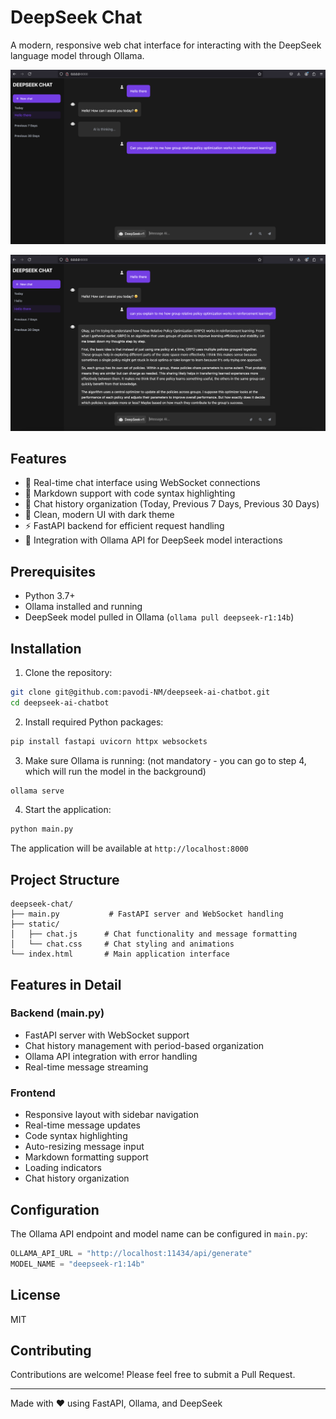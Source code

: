 # DeepSeek Chat

A modern, responsive web chat interface for interacting with the DeepSeek language model through Ollama.

![DeepSeek Chat Interface](https://raw.githubusercontent.com/pavodi-NM/deepseek-ai-chatbot/main/screenshots/screenshot.png)

![DeepSeek Chat Interface](https://raw.githubusercontent.com/pavodi-NM/deepseek-ai-chatbot/main/screenshots/screenshot-2.png)

## Features

- 🚀 Real-time chat interface using WebSocket connections
- 📝 Markdown support with code syntax highlighting
- 💬 Chat history organization (Today, Previous 7 Days, Previous 30 Days)
- 🎨 Clean, modern UI with dark theme
- ⚡ FastAPI backend for efficient request handling
- 🤖 Integration with Ollama API for DeepSeek model interactions

## Prerequisites

- Python 3.7+
- Ollama installed and running
- DeepSeek model pulled in Ollama (`ollama pull deepseek-r1:14b`)

## Installation

1. Clone the repository:
```bash
git clone git@github.com:pavodi-NM/deepseek-ai-chatbot.git
cd deepseek-ai-chatbot
```

2. Install required Python packages:
```bash
pip install fastapi uvicorn httpx websockets
```

3. Make sure Ollama is running: (not mandatory - you can go to step 4, which will run the model in the background)
```bash
ollama serve
```

4. Start the application:
```bash
python main.py
```

The application will be available at `http://localhost:8000`

## Project Structure

```
deepseek-chat/
├── main.py           # FastAPI server and WebSocket handling
├── static/
│   ├── chat.js      # Chat functionality and message formatting
│   └── chat.css     # Chat styling and animations
└── index.html       # Main application interface
```

## Features in Detail

### Backend (main.py)
- FastAPI server with WebSocket support
- Chat history management with period-based organization
- Ollama API integration with error handling
- Real-time message streaming

### Frontend
- Responsive layout with sidebar navigation
- Real-time message updates
- Code syntax highlighting
- Auto-resizing message input
- Markdown formatting support
- Loading indicators
- Chat history organization

## Configuration

The Ollama API endpoint and model name can be configured in `main.py`:

```python
OLLAMA_API_URL = "http://localhost:11434/api/generate"
MODEL_NAME = "deepseek-r1:14b"
```

## License

MIT

## Contributing

Contributions are welcome! Please feel free to submit a Pull Request.

---

Made with ❤️ using FastAPI, Ollama, and DeepSeek